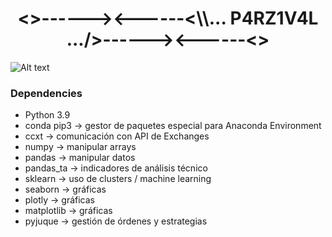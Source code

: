 <h1 align="center"><>------><------<\\... P4RZ1V4L .../>------><------<></h1>

![Alt text](https://cdn.pixabay.com/photo/2019/02/11/07/06/sunset-3988885_960_720.jpg "p4rz1v4l")

### Dependencies
- Python 3.9
- conda pip3 -> gestor de paquetes especial para Anaconda Environment
- ccxt -> comunicación con API de Exchanges
- numpy -> manipular arrays
- pandas -> manipular datos
- pandas_ta -> indicadores de análisis técnico
- sklearn -> uso de clusters / machine learning
- seaborn -> gráficas
- plotly -> gráficas
- matplotlib -> gráficas
- pyjuque -> gestión de órdenes y estrategias